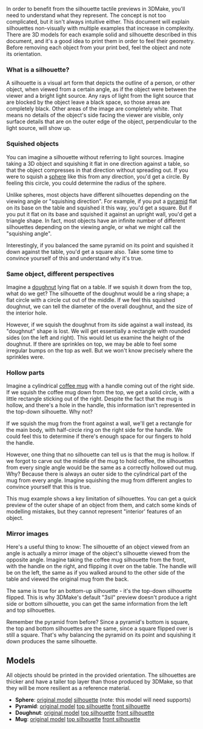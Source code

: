 In order to benefit from the silhouette tactile previews in 3DMake, you'll need to understand what they represent. The concept is not too complicated, but it isn't always intuitive either. This document will explain silhouettes non-visually with multiple examples that increase in complexity. There are 3D models for each example solid and silhouette described in this document, and it's a good idea to print them in order to feel their geometry. Before removing each object from your print bed, feel the object and note its orientation. 

### What is a silhouette?
A silhouette is a visual art form that depicts the outline of a person, or other object, when viewed from a certain angle, as if the object were between the viewer and a bright light source. Any rays of light from the light source that are blocked by the object leave a black space, so those areas are completely black. Other areas of the image are completely white. That means no details of the object's side facing the viewer are visible, only surface details that are on the outer edge of the object, perpendicular to the light source, will show up.

### Squished objects 
You can imagine a silhouette without referring to light sources. Imagine taking a 3D object and squishing it flat in one direction against a table, so that the object compresses in that direction without spreading out. If you were to squish a [sphere](#sphere-model) like this from any direction, you'd get a circle. By feeling this circle, you could determine the radius of the sphere.

Unlike spheres, most objects have different silhouettes depending on the viewing angle or "squishing direction". For example, if you put a [pyramid](#pyramid-model) flat on its base on the table and squished it this way, you'd get a square. But if you put it flat on its base and squished it against an upright wall, you'd get a triangle shape. In fact, most objects have an infinite number of different silhouettes depending on the viewing angle, or what we might call the "squishing angle".

Interestingly, if you balanced the same pyramid on its point and squished it down against the table, you'd get a square also. Take some time to convince yourself of this and understand why it's true. 

### Same object, different perspectives
Imagine a [doughnut](#doughnut-model) lying flat on a table. If we squish it down from the top, what do we get? The silhouette of the doughnut would be a ring shape; a flat circle with a circle cut out of the middle. If we feel this squished doughnut, we can tell the diameter of the overall doughnut, and the size of the interior hole.

However, if we squish the doughnut from its side against a wall instead, its "doughnut" shape is lost. We will get essentially a rectangle with rounded sides (on the left and right). This would let us examine the height of the doughnut. If there are sprinkles on top, we may be able to feel some irregular bumps on the top as well. But we won't know precisely where the sprinkles were.

### Hollow parts
Imagine a cylindrical [coffee mug](#mug-model) with a handle coming out of the right side. If we squish the coffee mug down from the top, we get a solid circle, with a little rectangle sticking out of the right. Despite the fact that the mug is hollow, and there's a hole in the handle, this information isn't represented in the top-down silhouette. Why not? 

If we squish the mug from the front against a wall, we'll get a rectangle for the main body, with half-circle ring on the right side for the handle. We could feel this to determine if there's enough space for our fingers to hold the handle.

However, one thing that no silhouette can tell us is that the mug is hollow. If we forgot to carve out the middle of the mug to hold coffee, the silhouettes from every single angle would be the same as a correctly hollowed out mug. Why? Because there is always an outer side to the cylindrical part of the mug from every angle. Imagine squishing the mug from different angles to convince yourself that this is true.

This mug example shows a key limitation of silhouettes. You can get a quick preview of the outer shape of an object from them, and catch some kinds of modelling mistakes, but they cannot represent "interior' features of an object.

### Mirror images
Here's a useful thing to know: The silhouette of an object viewed from an angle is actually a mirror image of the object's silhouette viewed from the opposite angle. Imagine taking the coffee mug silhouette from the front, with the handle on the right, and flipping it over on the table. The handle will be on the left, the same as if you walked around to the other side of the table and viewed the original mug from the back.

The same is true for an bottom-up silhouette - it's the top-down silhouette flipped. This is why 3DMake's default "3sil" preview doesn't produce a right side or bottom silhouette, you can get the same information from the left and top silhouettes.

Remember the pyramid from before? Since a pyramid's bottom is square, the top and bottom silhouettes are the same, since a square flipped over is still a square. That's why balancing the pyramid on its point and squishing it down produces the same silhouette.

## Models
All objects should be printed in the provided orientation. The silhouettes are thicker and have a taller top layer than those produced by 3DMake, so that they will be more resilient as a reference material.

- <a name="sphere-model"></a> **Sphere**: [original model](models/sphere.stl) [silhouette](models/sphere_topsil.stl) (note: this model will need supports)
- <a name="pyramid-model"></a>**Pyramid**: [original model](models/pyramid.stl) [top silhouette](models/pyramid_topsil.stl) [front silhouette](models/pyramid_frontsil.stl)
- <a name="doughnut-model"></a>**Doughnut**: [original model](models/doughnut.stl) [top silhouette](models/doughnut_topsil.stl) [front silhouette](models/doughnut_frontsil.stl)
- <a name="-mug-model"></a>**Mug**: [original model](models/mug.stl) [top silhouette](models/mug_topsil.stl) [front silhouette](models/mug_frontsil.stl)
